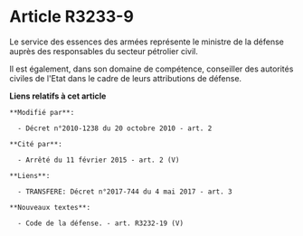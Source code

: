 # Article R3233-9

Le service des essences des armées représente le ministre de la défense auprès des responsables du secteur pétrolier civil. 

Il est également, dans son domaine de compétence, conseiller des autorités civiles de l'Etat dans le cadre de leurs
attributions de défense.

**Liens relatifs à cet article**

	**Modifié par**:

	  - Décret n°2010-1238 du 20 octobre 2010 - art. 2

	**Cité par**:

	  - Arrêté du 11 février 2015 - art. 2 (V)

	**Liens**:

	  - TRANSFERE: Décret n°2017-744 du 4 mai 2017 - art. 3

	**Nouveaux textes**:

	  - Code de la défense. - art. R3232-19 (V)
